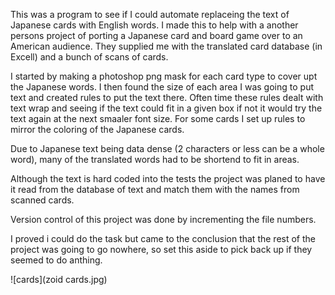 This was a program to see if I could automate replaceing the text of Japanese cards with English words. I made this to help with a another persons project of porting a Japanese card and board game over to an American audience. They supplied me with the translated card database (in Excell) and a bunch of scans of cards.

I started by making a photoshop png mask for each card type to cover upt the Japanese words. I then found the size of each area I was going to put text and created rules to put the text there. Often time these rules dealt with text wrap and seeing if the text could fit in a given box if not it would try the text again at the next smaaler font size. For some cards I set up rules to mirror the coloring of the Japanese cards. 

Due to Japanese text being data dense (2 characters or less can be a whole word), many of the translated words had to be shortend to fit in areas.

Although the text is hard coded into the tests the project was planed to have it read from the database of text and match them with the names from scanned cards.

Version control of this project was done by incrementing the file numbers.

I proved i could do the task but came to the conclusion that the rest of the project was going to go nowhere, so set this aside to pick back up if they seemed to do anthing.

![cards](zoid cards.jpg)

